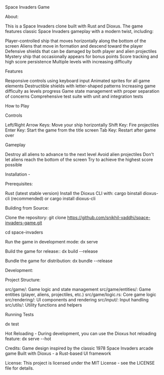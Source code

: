 Space Invaders Game

About:

This is a Space Invaders clone built with Rust and Dioxus. The game features classic Space Invaders gameplay with a modern twist, including:

Player-controlled ship that moves horizontally along the bottom of the screen
Aliens that move in formation and descend toward the player
Defensive shields that can be damaged by both player and alien projectiles
Mystery ship that occasionally appears for bonus points
Score tracking and high score persistence
Multiple levels with increasing difficulty

Features

Responsive controls using keyboard input
Animated sprites for all game elements
Destructible shields with letter-shaped patterns
Increasing game difficulty as levels progress
Game state management with proper separation of concerns
Comprehensive test suite with unit and integration tests

How to Play

Controls

Left/Right Arrow Keys: Move your ship horizontally
Shift Key: Fire projectiles
Enter Key: Start the game from the title screen
Tab Key: Restart after game over

Gameplay

Destroy all aliens to advance to the next level
Avoid alien projectiles
Don't let aliens reach the bottom of the screen
Try to achieve the highest score possible

Installation - 

Prerequisites:

Rust (latest stable version)
Install the Dioxus CLI with: cargo binstall dioxus-cli (recommended) or cargo install dioxus-cli

Building from Source: 

Clone the repository: git clone https://github.com/snikhil-vaddhi/space-invaders-game.git

cd space-invaders

Run the game in development mode: dx serve

Build the game for release:: dx build --release

Bundle the game for distribution: dx bundle --release

Development: 

Project Structure: 

src/game/: Game logic and state management
src/game/entities/: Game entities (player, aliens, projectiles, etc.)
src/game/logic.rs: Core game logic
src/rendering/: UI components and rendering
src/input/: Input handling
src/utils/: Utility functions and helpers

Running Tests

dx test

Hot Reloading - 
During development, you can use the Dioxus hot reloading feature: dx serve --hot

Credits: 
Game design inspired by the classic 1978 Space Invaders arcade game
Built with Dioxus - a Rust-based UI framework

License: 
This project is licensed under the MIT License - see the LICENSE file for details.
